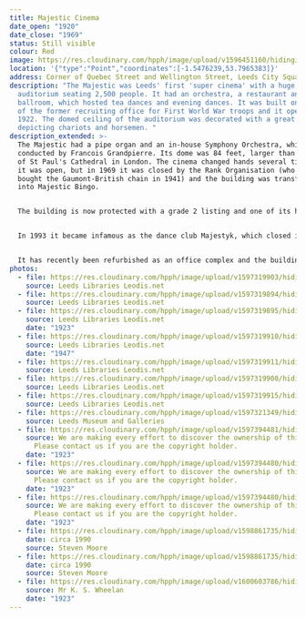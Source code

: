 ```yaml
---
title: Majestic Cinema
date_open: "1920"
date_close: "1969"
status: Still visible
colour: Red
image: https://res.cloudinary.com/hpph/image/upload/v1596451160/hidinginplainsight/majesticcinema.svg
location: '{"type":"Point","coordinates":[-1.5476239,53.7965383]}'
address: Corner of Quebec Street and Wellington Street, Leeds City Square
description: "The Majestic was Leeds' first 'super cinema' with a huge
  auditorium seating 2,500 people. It had an orchestra, a restaurant and a
  ballroom, which hosted tea dances and evening dances. It was built on the site
  of the former recruiting office for First World War troops and it opened in
  1922. The domed ceiling of the auditorium was decorated with a great frieze
  depicting chariots and horsemen. "
description_extended: >-
  The Majestic had a pipe organ and an in-house Symphony Orchestra, which was
  conducted by Francois Grandpierre. Its dome was 84 feet, larger than the dome
  of St Paul's Cathedral in London. The cinema changed hands several times while
  it was open, but in 1969 it was closed by the Rank Organisation (who had
  bought the Gaumont-British chain in 1941) and the building was transformed
  into Majestic Bingo. 


  The building is now protected with a grade 2 listing and one of its heritage features is the 'marmo' terracotta tiling of its facade, which was made by Leeds Fireclay of Burmantofts. 


  In 1993 it became infamous as the dance club Majestyk, which closed in 2006. A fire broke out in 2014 which destroyed the roof and put the building beyond use for some time. 


  It has recently been refurbished as an office complex and the building will soon be home to Channel 4's Northern headquarters.
photos:
  - file: https://res.cloudinary.com/hpph/image/upload/v1597319903/hidinginplainsight/Majestic_Cinema_Leeds_Libraries_10108.jpg
    source: Leeds Libraries Leodis.net
  - file: https://res.cloudinary.com/hpph/image/upload/v1597319894/hidinginplainsight/Majestic_Cinema_Leeds_Libraries_511.jpg
    source: Leeds Libraries Leodis.net
  - file: https://res.cloudinary.com/hpph/image/upload/v1597319895/hidinginplainsight/Majestic_Cinema_Leeds_Libraries_2002129_81084842.jpg
    source: Leeds Libraries Leodis.net
    date: "1923"
  - file: https://res.cloudinary.com/hpph/image/upload/v1597319910/hidinginplainsight/Majestic_Cinema_Leeds_Libraries_3603.jpg
    source: Leeds Libraries Leodis.net
    date: "1947"
  - file: https://res.cloudinary.com/hpph/image/upload/v1597319911/hidinginplainsight/Majestic_Cinema_Leeds_Libraries_3949.jpg
    source: Leeds Libraries Leodis.net
  - file: https://res.cloudinary.com/hpph/image/upload/v1597319908/hidinginplainsight/Majestic_Cinema_Leeds_Libraries_3945.jpg
    source: Leeds Libraries Leodis.net
  - file: https://res.cloudinary.com/hpph/image/upload/v1597319915/hidinginplainsight/Majestic_Cinema_Leeds_Libraries_563.jpg
    source: Leeds Libraries Leodis.net
  - file: https://res.cloudinary.com/hpph/image/upload/v1597321349/hidinginplainsight/Majestic_Cinema_Leeds_Museums_and_Galleries_201122_171752.jpg
    source: Leeds Museum and Galleries
  - file: https://res.cloudinary.com/hpph/image/upload/v1597394481/hidinginplainsight/Majestic_1923.jpg
    source: We are making every effort to discover the ownership of this photo.
      Please contact us if you are the copyright holder.
    date: "1923"
  - file: https://res.cloudinary.com/hpph/image/upload/v1597394480/hidinginplainsight/Majestic_02_1923.jpg
    source: We are making every effort to discover the ownership of this photo.
      Please contact us if you are the copyright holder.
    date: "1923"
  - file: https://res.cloudinary.com/hpph/image/upload/v1597394480/hidinginplainsight/Majestic_1923_01.jpg
    source: We are making every effort to discover the ownership of this photo.
      Please contact us if you are the copyright holder.
    date: "1923"
  - file: https://res.cloudinary.com/hpph/image/upload/v1598861735/hidinginplainsight/majestic310820.jpg
    date: circa 1990
    source: Steven Moore
  - file: https://res.cloudinary.com/hpph/image/upload/v1598861735/hidinginplainsight/majestic310820_01.jpg
    date: circa 1990
    source: Steven Moore
  - file: https://res.cloudinary.com/hpph/image/upload/v1600603786/hidinginplainsight/Majestic_Cinema_K._S._Wheelan_20041210_27526492.jpg
    source: Mr K. S. Wheelan
    date: "1923"
---
```

